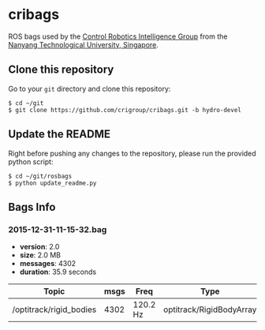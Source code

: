 
# cribags
ROS bags used by the [Control Robotics Intelligence Group](http://www.ntu.edu.sg/home/cuong/) from the [Nanyang Technological University, Singapore](http://www.ntu.edu.sg/).

## Clone this repository
Go to your `git` directory and clone this repository:
```
$ cd ~/git
$ git clone https://github.com/crigroup/cribags.git -b hydro-devel
```

## Update the README
Right before pushing any changes to the repository, please run the provided python script:
```
$ cd ~/git/rosbags
$ python update_readme.py
```

## Bags Info


### 2015-12-31-11-15-32.bag

- **version**:     2.0
- **size**:        2.0 MB
- **messages**:    4302
- **duration**:    35.9 seconds

| Topic | msgs | Freq | Type |
| ----- | ---- | ---- | ---- |
| /optitrack/rigid_bodies | 4302 | 120.2 Hz | optitrack/RigidBodyArray |
